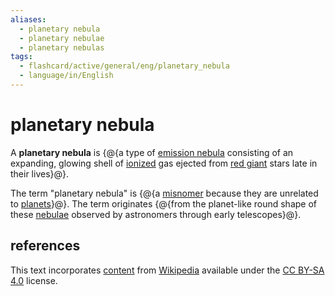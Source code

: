 ```yaml
---
aliases:
  - planetary nebula
  - planetary nebulae
  - planetary nebulas
tags:
  - flashcard/active/general/eng/planetary_nebula
  - language/in/English
---
```


# planetary nebula

A __planetary nebula__ is {@{a type of [emission nebula](emission%20nebula.md) consisting of an expanding, glowing shell of [ionized](ionization.md) gas ejected from [red giant](red%20giant.md) stars late in their lives}@}. <!--SR:!2025-12-19,333,290-->

The term "planetary nebula" is {@{a [misnomer](misnomer.md) because they are unrelated to [planets](planet.md)}@}. The term originates {@{from the planet-like round shape of these [nebulae](nebula.md) observed by astronomers through early telescopes}@}. <!--SR:!2025-05-17,214,310!2025-06-26,254,330-->

## references

This text incorporates [content](https://en.wikipedia.org/wiki/planetary_nebula) from [Wikipedia](Wikipedia.md) available under the [CC BY-SA 4.0](https://creativecommons.org/licenses/by-sa/4.0/) license.
